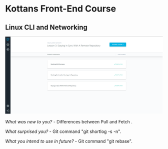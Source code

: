 ﻿<!DOCTYPE html>

<head>
    <meta charset="utf-8" />
    <h1>Kottans Front-End Course</h1>
    <meta name="description" content="Stage 0. Self-Study" />
    <link rel="stylesheet" href="https://maxcdn.bootstrapcdn.com/bootstrap/3.3.7/css/bootstrap.min.css" integrity="sha384-BVYiiSIFeK1dGmJRAkycuHAHRg32OmUcww7on3RYdg4Va+PmSTsz/K68vbdEjh4u" crossorigin="anonymous">
    <link href="https://fonts.googleapis.com/icon?family=Material+Icons" rel="stylesheet">
</head>

<body>
    <div>
        <h2>Linux CLI and Networking</h2>
    </div>
    <p><img src="1.PNG" alt="Cli-1-done"></p>
    <div>
    <p><i>What was new to you?</i><span> - Differences between Pull and Fetch .</span></p>
    <p><i>What surprised you?</i><span> - Git command "git shortlog -s -n".</span></p>
    <p><i>What you intend to use in future?</i><span> - Git command "git rebase".</span></p>
    </div>
</body>
</html>
